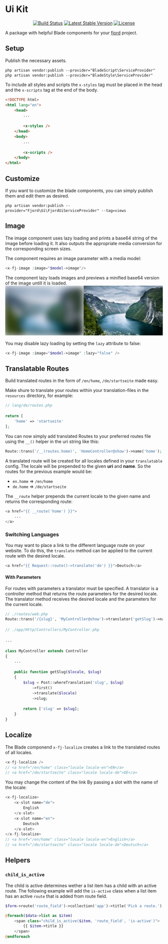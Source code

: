 # Ui Kit

<center>
	<p>
		<a href="https://github.com/aw-studio/fjord-ui-kit/actions"><img src="https://github.com/aw-studio/fjord-ui-kit/workflows/tests/badge.svg" alt="Build Status"></a>
		<a href="https://packagist.org/packages/aw-studio/fjord-ui-kit"><img src="https://img.shields.io/github/v/release/aw-studio/fjord-ui-kit?color=%2383c2ff&label=stable" alt="Latest Stable Version"></a>
		<a href="https://packagist.org/packages/aw-studio/fjord-ui-kit"><img src="https://img.shields.io/github/license/aw-studio/fjord-ui-kit?color=%2331c653" alt="License"></a>
	</p>
</center>

A package with helpful Blade components for your
[fjord](https://github.com/aw-studio/fjord) project.

## Setup

Publish the necessary assets.

```shell
php artisan vendor:publish --provider="BladeScript\ServiceProvider"
php artisan vendor:publish --provider="BladeStyle\ServiceProvider"
```

To include all styles and scripts the `x-styles` tag must be placed in the head
and the `x-scripts` tag at the end of the body.

```html
<!DOCTYPE html>
<html lang="en">
	<head>
		...

		<x-styles />
	</head>
	<body>
		...

		<x-scripts />
	</body>
</html>
```

## Customize

If you want to customize the blade components, you can simply publish them and
edit them as desired.

```shell
php artisan vendor:publish --provider="Fjord\Ui\FjordUiServiceProvider" --tag=views
```

## Image

The image component uses lazy loading and prints a base64 string of the image
before loading it. It also outputs the appropriate media conversion for the
corresponding screen sizes.

The component requires an image parameter with a media model:

```php
<x-fj-image :image="$model->image"/>
```

The component lazy loads images and previews a minified base64 version of the
image untill it is loaded. ![fjord lazy loading](./lazy.png)

You may disable lazy loading by setting the `lazy` attribute to false:

```php
<x-fj-image :image="$model->image" :lazy="false" />
```

## Translatable Routes

Build translated routes in the form of `/en/home`, `/de/startseite` made easy.

Make shure to translate your routes within your translation-files in the
`resources` directory, for example:

```php
// lang/de/routes.php

return [
    'home' => 'startseite'
];
```

You can now simply add translated Routes to your preferred routes file using the
`__()` helper in the uri string like this:

```php
Route::trans('/__(routes.home)', 'HomeController@show')->name('home');
```

A translated route will be created for all locales defined in your
`translatable` config. The locale will be prepended to the given **uri** and
**name**. So the routes for the previous example would be:

-   `en.home` => `/en/home`
-   `de.home` => `/de/startseite`

The `__route` helper prepends the current locale to the given name and returns
the corresponding route:

```php
<a href="{{ __route('home') }}">
    ...
</a>
```

### Switching Languages

You may want to place a link to the different language route on your website. To
do this, the `translate` method can be applied to the current route with the
desired locale.

```php
<a href="{{ Request::route()->translate('de') }}">Deutsch</a>
```

#### With Parameters

For routes with parameters a translator must be specified. A translator is a
controller method that returns the route parameters for the desired locale. The
translator method receives the desired locale and the parameters for the current
locale.

```php
// ./routes/web.php
Route::trans('/{slug}', 'MyController@show')->translator('getSlug')->name('home');

// ./app/Http/Controllers/MyController.php

...

class MyController extends Controller
{
	...

	public function getSlug($locale, $slug)
	{
		$slug = Post::whereTranslation('slug', $slug)
			->first()
			->translate($locale)
			->slug;

		return ['slug' => $slug];
	}
}
```

## Localize

The Blade componend `x-fj-localize` creates a link to the translated routes of
all locales.

```php
<x-fj-localize />
// <a href="/en/home" class="locale locale-en">EN</a>
// <a href="/de/startseite" class="locale locale-de">DE</a>
```

You may change the content of the link By passing a slot with the name of the
locale:

```php
<x-fj-localize>
	<x-slot name="de">
		English
	</x-slot>
	<x-slot name="en">
		Deutsch
	</x-slot>
</x-fj-localize>
// <a href="/en/home" class="locale locale-en">English</a>
// <a href="/de/startseite" class="locale locale-de">Deutsch</a>
```

## Helpers

### `child_is_active`

The child is active determines wether a list item has a child with an active
route. The following example will add the `is-active` class when a list item has
an active `route` that is added from route field.

```php
$form->route('route_field')->collection('app')->title('Pick a route.');
```

```php
@foreach($data->list as $item)
	<span class="child_is_active($item, 'route_field', 'is-active')">
		{{ $item->title }}
	</span>
@endforeach
```
